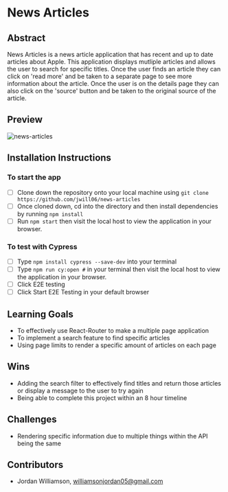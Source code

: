 # News Articles

## Abstract 
News Articles is a news article application that has recent and up to date articles about Apple. This application displays mutliple articles and allows the user to search for specific titles. Once the user finds an article they can click on 'read more' and be taken to a separate page to see more information about the article. Once the user is on the details page they can also click on the 'source' button and be taken to the original source of the article. 

## Preview
![news-articles](https://github.com/user-attachments/assets/3a6dd21c-a91b-4bcd-b82b-a7ec1f1a35d7)

## Installation Instructions 
### To start the app
- [ ]  Clone down the repository onto your local machine using `git clone https://github.com/jwill06/news-articles`
- [ ]  Once cloned down, cd into the directory and then install dependencies by running `npm install`
- [ ]  Run `npm start` then visit the local host to view the application in your browser.

### To test with Cypress
- [ ]  Type `npm install cypress --save-dev` into your terminal
- [ ]  Type `npm run cy:open #` in your terminal then visit the local host to view the application in your browser.
- [ ]  Click E2E testing
- [ ]  Click Start E2E Testing in your default browser

## Learning Goals
- To effectively use React-Router to make a multiple page application
- To implement a search feature to find specific articles
- Using page limits to render a specific amount of articles on each page

## Wins 
- Adding the search filter to effectively find titles and return those articles or display a message to the user to try again
- Being able to complete this project within an 8 hour timeline

## Challenges 
- Rendering specific information due to multiple things within the API being the same

## Contributors 
- Jordan Williamson, williamsonjordan05@gmail.com
